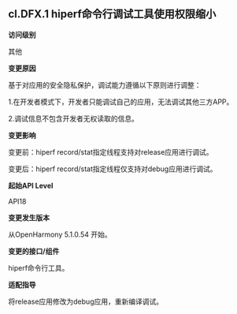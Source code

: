 ## cl.DFX.1 hiperf命令行调试工具使用权限缩小

**访问级别**

其他

**变更原因**

基于对应用的安全隐私保护，调试能力遵循以下原则进行调整：

1.在开发者模式下，开发者只能调试自己的应用，无法调试其他三方APP。

2.调试信息不包含开发者无权读取的信息。

**变更影响**

变更前：hiperf record/stat指定线程支持对release应用进行调试。

变更后：hiperf record/stat指定线程仅支持对debug应用进行调试。

**起始API Level**

API18

**变更发生版本**

从OpenHarmony 5.1.0.54 开始。

**变更的接口/组件**

hiperf命令行工具。

**适配指导**

将release应用修改为debug应用，重新编译调试。
